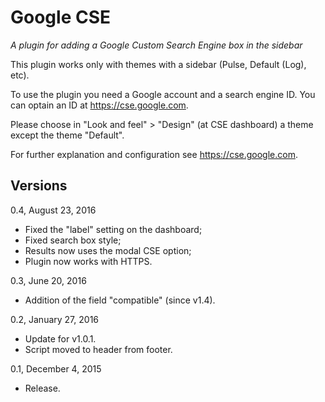 Google CSE
==========

_A plugin for adding a Google Custom Search Engine box in the sidebar_

This plugin works only with themes with a sidebar (Pulse, Default (Log), etc).

To use the plugin you need a Google account and a search engine ID. You can optain an ID at https://cse.google.com.

Please choose in "Look and feel" > "Design" (at CSE dashboard) a theme except the theme "Default".

For further explanation and configuration see https://cse.google.com.

Versions
--------

0.4, August 23, 2016
- Fixed the "label" setting on the dashboard;
- Fixed search box style;
- Results now uses the modal CSE option;
- Plugin now works with HTTPS.


0.3, June 20, 2016
- Addition of the field "compatible" (since v1.4).

0.2, January 27, 2016
- Update for v1.0.1.
- Script moved to header from footer.

0.1, December 4, 2015
- Release.
